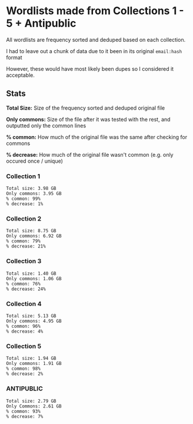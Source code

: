 # Wordlists made from Collections 1 - 5 + Antipublic
All wordlists are frequency sorted and deduped based on each collection.

I had to leave out a chunk of data due to it been in its original ``email:hash`` format

However, these would have most likely been dupes so I considered it acceptable.

## Stats
<b>Total Size:</b> Size of the frequency sorted and deduped original file

<b>Only commons:</b> Size of the file after it was tested with the rest, and outputted only the common lines 

<b>% common:</b> How much of the original file was the same after checking for commons

<b>% decrease:</b> How much of the original file wasn't common (e.g. only occured once / unique)


### Collection 1
```
Total size: 3.98 GB
Only commons: 3.95 GB
% common: 99%
% decrease: 1%
```
### Collection 2 
```
Total size: 8.75 GB
Only commons: 6.92 GB
% common: 79%
% decrease: 21%
```
### Collection 3 
```
Total size: 1.40 GB
Only commons: 1.06 GB
% common: 76%
% decrease: 24%
```
### Collection 4 
```
Total size: 5.13 GB
Only commons: 4.95 GB
% common: 96%
% decrease: 4%
```
### Collection 5 
```
Total size: 1.94 GB
Only commons: 1.91 GB
% common: 98%
% decrease: 2%
```
### ANTIPUBLIC 
```
Total size: 2.79 GB
Only Commons: 2.61 GB
% common: 93%
% decrease: 7%
```
